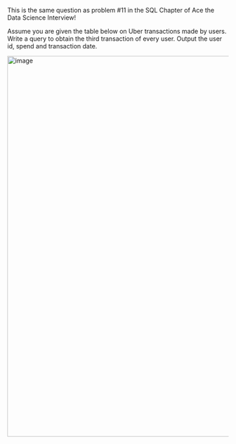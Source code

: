 This is the same question as problem #11 in the SQL Chapter of Ace the Data Science Interview!

Assume you are given the table below on Uber transactions made by users. Write a query to obtain the third transaction of every user. Output the user id, spend and transaction date.

<img width="867" alt="image" src="https://github.com/compBiophyMete/SQL-Challanges/assets/135632077/92192592-a85b-492b-b52c-d078c2454394">
